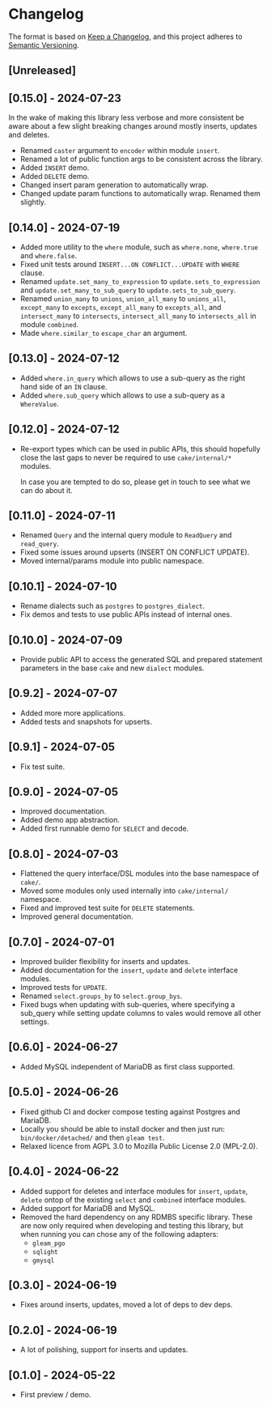# Changelog

The format is based on [Keep a Changelog](https://keepachangelog.com/en/1.1.0/), and this project adheres to
[Semantic Versioning](https://semver.org/spec/v2.0.0.html).

## [Unreleased]

## [0.15.0] - 2024-07-23

In the wake of making this library less verbose and more consistent be aware
about a few slight breaking changes around mostly inserts, updates and deletes.

- Renamed `caster` argument to `encoder` within module `insert`.
- Renamed a lot of public function args to be consistent across the library.
- Added `INSERT` demo.
- Added `DELETE` demo.
- Changed insert param generation to automatically wrap.
- Changed update param functions to automatically wrap. Renamed them slightly.

## [0.14.0] - 2024-07-19

- Added more utility to the `where` module, such as `where.none`, `where.true` and `where.false`.
- Fixed unit tests around `INSERT...ON CONFLICT...UPDATE` with `WHERE` clause.
- Renamed `update.set_many_to_expression` to `update.sets_to_expression` and `update.set_many_to_sub_query` to `update.sets_to_sub_query`.
- Renamed `union_many` to `unions`, `union_all_many` to `unions_all`,
  `except_many` to `excepts`, `except_all_many` to `excepts_all`, and
  `intersect_many` to `intersects`, `intersect_all_many` to `intersects_all`
  in module `combined`.
- Made `where.similar_to` `escape_char` an argument.

## [0.13.0] - 2024-07-12

- Added `where.in_query` which allows to use a sub-query as the right hand side
  of an `IN` clause.
- Added `where.sub_query` which allows to use a sub-query as a `WhereValue`.

## [0.12.0] - 2024-07-12

- Re-export types which can be used in public APIs, this should hopefully
  close the last gaps to never be required to use `cake/internal/*` modules.

  In case you are tempted to do so, please get in touch to see what we can do
  about it.

## [0.11.0] - 2024-07-11

- Renamed `Query` and the internal query module to `ReadQuery` and `read_query`.
- Fixed some issues around upserts (INSERT ON CONFLICT UPDATE).
- Moved internal/params module into public namespace.

## [0.10.1] - 2024-07-10

- Rename dialects such as `postgres` to `postgres_dialect`.
- Fix demos and tests to use public APIs instead of internal ones.

## [0.10.0] - 2024-07-09

- Provide public API to access the generated SQL and prepared statement
  parameters in the base `cake` and new `dialect` modules.

## [0.9.2] - 2024-07-07

- Added more more applications.
- Added tests and snapshots for upserts.

## [0.9.1] - 2024-07-05

- Fix test suite.

## [0.9.0] - 2024-07-05

- Improved documentation.
- Added demo app abstraction.
- Added first runnable demo for `SELECT` and decode.

## [0.8.0] - 2024-07-03

- Flattened the query interface/DSL modules into the base namespace of `cake/`.
- Moved some modules only used internally into `cake/internal/` namespace.
- Fixed and improved test suite for `DELETE` statements.
- Improved general documentation.

## [0.7.0] - 2024-07-01

- Improved builder flexibility for inserts and updates.
- Added documentation for the `insert`, `update` and `delete` interface modules.
- Improved tests for `UPDATE`.
- Renamed `select.groups_by` to `select.group_bys`.
- Fixed bugs when updating with sub-queries, where specifying a sub_query
  while setting update columns to vales would remove all other settings.

## [0.6.0] - 2024-06-27

- Added MySQL independent of MariaDB as first class supported.

## [0.5.0] - 2024-06-26

- Fixed github CI and docker compose testing against Postgres and MariaDB.
- Locally you should be able to install docker and then just run:
  `bin/docker/detached/` and then `gleam test`.
- Relaxed licence from AGPL 3.0 to Mozilla Public License 2.0 (MPL-2.0).

## [0.4.0] - 2024-06-22

- Added support for deletes and interface modules
  for `insert`, `update`, `delete` ontop of the existing
  `select` and `combined` interface modules.
- Added support for MariaDB and MySQL.
- Removed the hard dependency on any RDMBS specific
  library. These are now only required when developing and testing
  this library, but when running you can chose any of the following adapters:
  - `gleam_pgo`
  - `sqlight`
  - `gmysql`

## [0.3.0] - 2024-06-19

- Fixes around inserts, updates, moved a lot of deps to dev deps.

## [0.2.0] - 2024-06-19

- A lot of polishing, support for inserts and updates.

## [0.1.0] - 2024-05-22

- First preview / demo.

